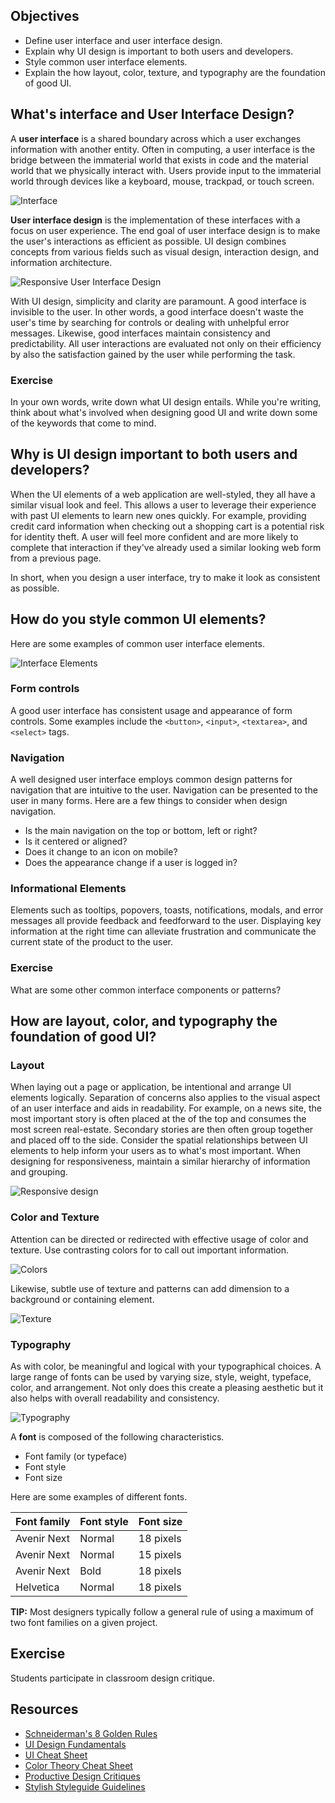## Objectives

- Define user interface and user interface design.
- Explain why UI design is important to both users and developers.
- Style common user interface elements.
- Explain the how layout, color, texture, and typography are the foundation of good UI.

## What's interface and User Interface Design?

A **user interface** is a shared boundary across which a user exchanges information with another entity. Often in computing, a user interface is the bridge between the immaterial world that exists in code and the material world that we physically interact with. Users provide input to the immaterial world through devices like a keyboard, mouse, trackpad, or touch screen.

![Interface](https://images.duckduckgo.com/iu/?u=http%3A%2F%2Fwww.sentios.co.uk%2Fnews%2Fwp-content%2Fuploads%2F2012%2F03%2Finteractive-user-interface.jpg&f=1)

**User interface design** is the implementation of these interfaces with a focus on user experience. The end goal of user interface design is to make the user's interactions as efficient as possible. UI design combines concepts from various fields such as visual design, interaction design, and information architecture.

![Responsive User Interface Design](http://www.webfuel.com/blog/responsive-design-1.png)

With UI design, simplicity and clarity are paramount. A good interface is invisible to the user. In other words, a good interface doesn't waste the user's time by searching for controls or dealing with unhelpful error messages. Likewise, good interfaces maintain consistency and predictability. All user interactions are evaluated not only on their efficiency by also the satisfaction gained by the user while performing the task.

### Exercise

In your own words, write down what UI design entails. While you're writing, think about what's involved when designing good UI and write down some of the keywords that come to mind.

## Why is UI design important to both users and developers?

When the UI elements of a web application are well-styled, they all have a similar visual look and feel. This allows a user to leverage their experience with past UI elements to learn new ones quickly. For example, providing credit card information when checking out a shopping cart is a potential risk for identity theft. A user will feel more confident and are more likely to complete that interaction if they've already used a similar looking web form from a previous page.

In short, when you design a user interface, try to make it look as consistent as possible.

## How do you style common UI elements?

Here are some examples of common user interface elements.

![Interface Elements](http://ui-cloud.com/res/Vladimir%20Kudinov/Futurico/previews/FuturicoUI_2.jpg)

### Form controls

A good user interface has consistent usage and appearance of form controls. Some examples include the `<button>`, `<input>`, `<textarea>`, and `<select>` tags.

### Navigation

A well designed user interface employs common design patterns for navigation that are intuitive to the user. Navigation can be presented to the user in many forms. Here are a few things to consider when design navigation.

- Is the main navigation on the top or bottom, left or right?
- Is it centered or aligned?
- Does it change to an icon on mobile?
- Does the appearance change if a user is logged in?

### Informational Elements

Elements such as tooltips, popovers, toasts, notifications, modals, and error messages all provide feedback and feedforward to the user. Displaying key information at the right time can alleviate frustration and communicate the current state of the product to the user.

### Exercise

What are some other common interface components or patterns?

## How are layout, color, and typography the foundation of good UI?

### Layout

When laying out a page or application, be intentional and arrange UI elements logically. Separation of concerns also applies to the visual aspect of an user interface and aids in readability. For example, on a news site, the most important story is often placed at the of the top and consumes the most screen real-estate. Secondary stories are then often group together and placed off to the side. Consider the spatial relationships between UI elements to help inform your users as to what's most important. When designing for responsiveness, maintain a similar hierarchy of information and grouping.

![Responsive design](https://images.duckduckgo.com/iu/?u=http%3A%2F%2Fquintagroup.com%2Fservices%2Fweb-design%2Fresponsive-website-design.png&f=1)

### Color and Texture

Attention can be directed or redirected with effective usage of color and texture. Use contrasting colors for to call out important information.

![Colors](http://cdn1.tnwcdn.com/wp-content/blogs.dir/1/files/2015/04/colortheory.jpg)

Likewise, subtle use of texture and patterns can add dimension to a background or containing element.

![Texture](https://canielewicz.files.wordpress.com/2008/02/texture-sample-large.jpg)

### Typography

As with color, be meaningful and logical with your typographical choices. A large range of fonts can be used by varying size, style, weight, typeface, color, and arrangement. Not only does this create a pleasing aesthetic but it also helps with overall readability and consistency.

![Typography](https://media.licdn.com/mpr/mpr/shrinknp_800_800/AAEAAQAAAAAAAAV-AAAAJDY1MzllNDhlLTZmNzctNDk2ZC05YmQ3LWZkZGVjOTQ1ODEzZA.png)

A **font** is composed of the following characteristics.

- Font family (or typeface)
- Font style
- Font size

Here are some examples of different fonts.

| Font family | Font style | Font size |
|-------------|------------|-----------|
| Avenir Next | Normal     | 18 pixels |
| Avenir Next | Normal     | 15 pixels |
| Avenir Next | Bold       | 18 pixels |
| Helvetica   | Normal     | 18 pixels |

**TIP:** Most designers typically follow a general rule of using a maximum of two font families on a given project.

## Exercise

Students participate in classroom design critique.

## Resources

- [Schneiderman's 8 Golden Rules](http://faculty.washington.edu/jtenenbg/courses/360/f04/sessions/schneidermanGoldenRules.html)
- [UI Design Fundamentals](http://blog.teamtreehouse.com/10-user-interface-design-fundamentals)
- [UI Cheat Sheet](https://assets.entrepreneur.com/article/1432156956_the-10-commandments-of-user-interface-design.png?_ga=1.85473438.665435448.1464732240)
- [Color Theory Cheat Sheet](http://d3g1nhkm1kwlws.cloudfront.net/blog/wp-content/uploads/2014/05/Color-Theory-Infographic.jpg)
- [Productive Design Critiques](http://www.fastcodesign.com/3019674/9-rules-for-running-a-productive-design-critique)
- [Stylish Styleguide Guidelines](https://www.smashingmagazine.com/2010/07/designing-style-guidelines-for-brands-and-websites/)
